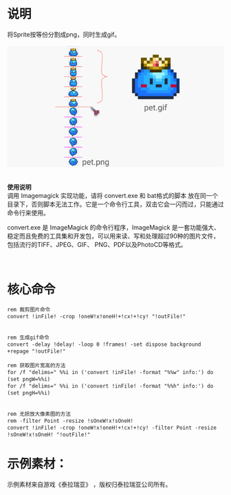 # 说明
将Sprite按等份分割成png，同时生成gif。<br><br>
![pet.gif](../img/Sprite2gif/pet.gif)<br><br>


**使用说明**
<br>
调用 Imagemagick 实现功能，请将 convert.exe 和 bat格式的脚本 放在同一个目录下，否则脚本无法工作。它是一个命令行工具，双击它会一闪而过，只能通过命令行来使用。<br>

convert.exe 是 ImageMagick 的命令行程序，ImageMagick 是一套功能强大、稳定而且免费的工具集和开发包，可以用来读、写和处理超过90种的图片文件，包括流行的TIFF、JPEG、GIF、 PNG、PDF以及PhotoCD等格式。
<br><br><br>





# 核心命令
```shell
rem 裁剪图片命令
convert !inFile! -crop !oneW!x!oneH!+!cx!+!cy! "!outFile!"


rem 生成gif命令
convert -delay !delay! -loop 0 !frames! -set dispose background +repage "!outFile!"

rem 获取图片宽高的方法
for /f "delims=" %%i in ('convert !inFile! -format "%%w" info:') do (set pngW=%%i)
for /f "delims=" %%i in ('convert !inFile! -format "%%h" info:') do (set pngH=%%i)


rem 无损放大像素图的方法
rem -filter Point -resize !sOneW!x!sOneH!
convert !inFile! -crop !oneW!x!oneH!+!cx!+!cy! -filter Point -resize !sOneW!x!sOneH! "!outFile!"
```



# 示例素材：
示例素材来自游戏《泰拉瑞亚》 ，版权归泰拉瑞亚公司所有。